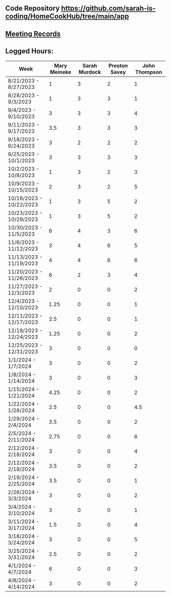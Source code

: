 ## Code Repository https://github.com/sarah-is-coding/HomeCookHub/tree/main/app

## [Meeting Records](Meeting%20Record.md)

## Logged Hours:
| Week | Mary Meineke | Sarah Murdock | Preston Savey | John Thompson |
| ----------- | ----------- | ----------- | ----------- | ----------- |
| 8/21/2023 - 8/27/2023 | 1 | 3 | 2 | 1 |
| 8/28/2023 - 9/3/2023 | 1 | 3 | 3 | 1 |
| 9/4/2023 - 9/10/2023 | 3 | 3 | 3 | 4 |
| 9/11/2023 - 9/17/2023 | 3.5 | 3 | 3 | 3 |
| 9/18/2023 - 9/24/2023 | 3 | 2 | 2 | 2 |
| 9/25/2023 - 10/1/2023 | 3 | 3 | 3 | 3 |
| 10/2/2023 - 10/8/2023 | 1 | 3 | 2 | 3 |
| 10/9/2023 - 10/15/2023 | 2 | 3 | 2 | 5 |
| 10/16/2023 - 10/22/2023 | 1 | 3 | 5 | 2 |
| 10/23/2023 - 10/29/2023 | 1 | 3 | 5 | 2 |
| 10/30/2023 - 11/5/2023 | 6 | 4 | 3 | 6 |
| 11/6/2023 - 11/12/2023 | 3 | 4 | 6 | 5 |
| 11/13/2023 - 11/19/2023 | 4 | 4 | 6 | 6 |
| 11/20/2023 - 11/26/2023 | 6 | 2 | 3 | 4 |
| 11/27/2023 - 12/3/2023 | 2 | 0 | 0 | 2 |
| 12/4/2023 - 12/10/2023 | 1.25 | 0 | 0 | 1 |
| 12/11/2023 - 12/17/2023 | 2.5 | 0 | 0 | 1 |
| 12/18/2023 - 12/24/2023 | 1.25 | 0 | 0 | 2 |
| 12/25/2023 - 12/31/2023 | 3 | 0 | 0 | 0 |
| 1/1/2024 - 1/7/2024 | 3 | 0 | 0 | 2 |
| 1/8/2024 - 1/14/2024 | 3 | 0 | 0 | 3 |
| 1/15/2024 - 1/21/2024 | 4.25 | 0 | 0 | 2 |
| 1/22/2024 - 1/28/2024 | 2.5 | 0 | 0 | 4.5 |
| 1/29/2024 - 2/4/2024 | 3.5 | 0 | 0 | 2 |
| 2/5/2024 - 2/11/2024 | 2.75 | 0 | 0 | 6 |
| 2/12/2024 - 2/18/2024 | 3 | 0 | 0 | 4 |
| 2/12/2024 - 2/18/2024 | 3.5 | 0 | 0 | 2 |
| 2/19/2024 - 2/25/2024 | 3.5 | 0 | 0 | 1 |
| 2/26/2024 - 3/3/2024 | 3 | 0 | 0 | 2 |
| 3/4/2024 - 3/10/2024 | 3 | 0 | 0 | 1 |
| 3/11/2024 - 3/17/2024 | 1.5 | 0 | 0 | 4 |
| 3/18/2024 - 3/24/2024 | 3 | 0 | 0 | 5 |
| 3/25/2024 - 3/31/2024 | 2.5 | 0 | 0 | 2 |
| 4/1/2024 - 4/7/2024 | 6 | 0 | 0 | 3 |
| 4/8/2024 - 4/14/2024 | 3 | 0 | 0 | 2 |
